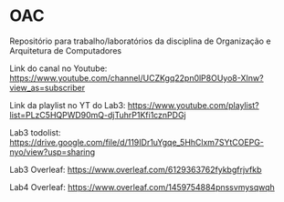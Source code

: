 # OAC
Repositório para trabalho/laboratórios da disciplina de Organização e Arquitetura de Computadores

Link do canal no Youtube: https://www.youtube.com/channel/UCZKgq22pn0lP8OUyo8-XInw?view_as=subscriber

Link da playlist no YT do Lab3: https://www.youtube.com/playlist?list=PLzC5HQPWD90mQ-djTuhrP1Kfi1cznPDGj

Lab3 todolist: https://drive.google.com/file/d/119IDr1uYgqe_5HhClxm7SYtCOEPG-nyo/view?usp=sharing

Lab3 Overleaf: https://www.overleaf.com/6129363762fykbgfrjvfkb

Lab4 Overleaf: https://www.overleaf.com/1459754884pnssvmysqwqh
